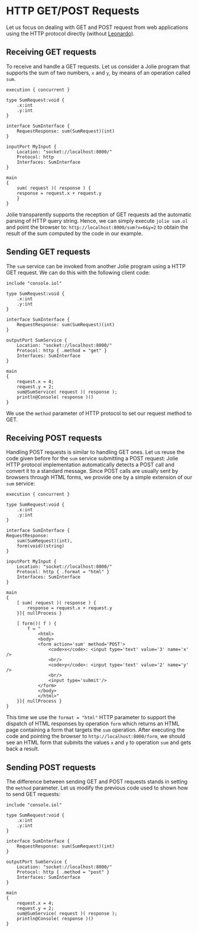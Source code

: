# HTTP GET/POST Requests

Let us focus on dealing with GET and POST request from web applications using the HTTP protocol directly \(without [Leonardo](../leonardo/README.md)\).

## Receiving GET requests

To receive and handle a GET requests. Let us consider a Jolie program that supports the sum of two numbers, `x` and `y`, by means of an operation called `sum`.

```jolie
execution { concurrent }

type SumRequest:void {
    .x:int
    .y:int
}

interface SumInterface {
    RequestResponse: sum(SumRequest)(int)
}

inputPort MyInput {
    Location: "socket://localhost:8000/"
    Protocol: http
    Interfaces: SumInterface
}

main
{
    sum( request )( response ) {
    response = request.x + request.y
    }
}
```

Jolie transparently supports the reception of GET requests ad the automatic parsing of HTTP query string. Hence, we can simply execute `jolie sum.ol` and point the browser to: `http://localhost:8000/sum?x=6&y=2` to obtain the result of the sum computed by the code in our example.

## Sending GET requests

The `sum` service can be invoked from another Jolie program using a HTTP GET request. We can do this with the following client code:

```jolie
include "console.iol"

type SumRequest:void {
    .x:int
    .y:int
}

interface SumInterface {
    RequestResponse: sum(SumRequest)(int)
}

outputPort SumService {
    Location: "socket://localhost:8000/"
    Protocol: http { .method = "get" }
    Interfaces: SumInterface
}

main
{
    request.x = 4;
    request.y = 2;
    sum@SumService( request )( response );
    println@Console( response )()
}
```

We use the `method` parameter of HTTP protocol to set our request method to GET.

## Receiving POST requests

Handling POST requests is similar to handling GET ones. Let us reuse the code given before for the `sum` service submitting a POST request: Jolie HTTP protocol implementation automatically detects a POST call and convert it to a standard message. Since POST calls are usually sent by browsers through HTML forms, we provide one by a simple extension of our `sum` service:

```jolie
execution { concurrent }

type SumRequest:void {
    .x:int
    .y:int
}

interface SumInterface {
RequestResponse:
    sum(SumRequest)(int),
    form(void)(string)
}

inputPort MyInput {
    Location: "socket://localhost:8000/"
    Protocol: http { .format = "html" }
    Interfaces: SumInterface
}

main
{
    [ sum( request )( response ) {
        response = request.x + request.y
    }]{ nullProcess }

    [ form()( f ) {
        f = "
            <html>
            <body>
            <form action='sum' method='POST'>
                <code>x</code>: <input type='text' value='3' name='x' />
                <br/>
                <code>y</code>: <input type='text' value='2' name='y' />
                <br/>
                <input type='submit'/>
            </form>
            </body>
            </html>"
    }]{ nullProcess }
}
```

This time we use the `format = "html"` HTTP parameter to support the dispatch of HTML responses by operation `form` which returns an HTML page containing a form that targets the `sum` operation. After executing the code and pointing the browser to `http://localhost:8000/form`, we should see an HTML form that submits the values `x` and `y` to operation `sum` and gets back a result.

## Sending POST requests

The difference between sending GET and POST requests stands in setting the `method` parameter. Let us modify the previous code used to shown how to send GET requests:

```jolie
include "console.iol"

type SumRequest:void {
    .x:int
    .y:int
}

interface SumInterface {
    RequestResponse: sum(SumRequest)(int)
}

outputPort SumService {
    Location: "socket://localhost:8000/"
    Protocol: http { .method = "post" }
    Interfaces: SumInterface
}

main
{
    request.x = 4;
    request.y = 2;
    sum@SumService( request )( response );
    println@Console( response )()
}
```
